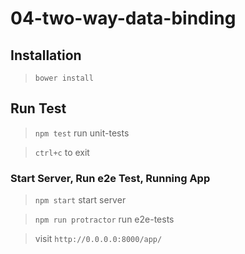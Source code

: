 04-two-way-data-binding
======================

## Installation

> `bower install`

## Run Test

> `npm test` run unit-tests

> `ctrl+c` to exit

### Start Server, Run e2e Test, Running App

> `npm start` start server

> `npm run protractor` run e2e-tests

> visit `http://0.0.0.0:8000/app/`

